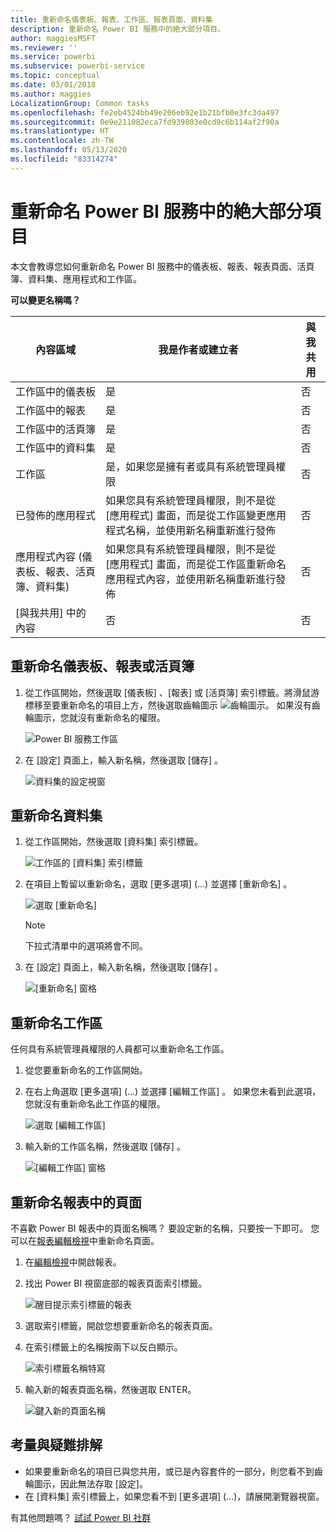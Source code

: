 ```yaml
---
title: 重新命名儀表板、報表、工作區、報表頁面、資料集
description: 重新命名 Power BI 服務中的絶大部分項目。
author: maggiesMSFT
ms.reviewer: ''
ms.service: powerbi
ms.subservice: powerbi-service
ms.topic: conceptual
ms.date: 03/01/2018
ms.author: maggies
LocalizationGroup: Common tasks
ms.openlocfilehash: fe2eb4524bb49e206eb92e1b21bfb0e3fc3da497
ms.sourcegitcommit: 0e9e211082eca7fd939803e0cd9c6b114af2f90a
ms.translationtype: HT
ms.contentlocale: zh-TW
ms.lasthandoff: 05/13/2020
ms.locfileid: "83314274"
---
```

# <a name="rename-almost-anything-in-power-bi-service"></a>重新命名 Power BI 服務中的絶大部分項目
本文會教導您如何重新命名 Power BI 服務中的儀表板、報表、報表頁面、活頁簿、資料集、應用程式和工作區。

**可以變更名稱嗎？**

| 內容區域 | 我是作者或建立者 | 與我共用 |
| --- | --- | --- |
| 工作區中的儀表板 |是 |否 |
| 工作區中的報表 |是 |否 |
| 工作區中的活頁簿 |是 |否 |
| 工作區中的資料集 |是 |否 |
| 工作區 |是，如果您是擁有者或具有系統管理員權限 |否 |
| 已發佈的應用程式 |如果您具有系統管理員權限，則不是從 [應用程式] 畫面，而是從工作區變更應用程式名稱，並使用新名稱重新進行發佈 |否 |
| 應用程式內容 (儀表板、報表、活頁簿、資料集) |如果您具有系統管理員權限，則不是從 [應用程式] 畫面，而是從工作區重新命名應用程式內容，並使用新名稱重新進行發佈 |否 |
| [與我共用]  中的內容 |否 |否 |

## <a name="rename-a-dashboard-report-or-workbook"></a>重新命名儀表板、報表或活頁簿
1. 從工作區開始，然後選取 [儀表板]  、[報表]  或 [活頁簿]  索引標籤。將滑鼠游標移至要重新命名的項目上方，然後選取齒輪圖示 ![齒輪圖示](media/service-rename/powerbi-cog-icon.png)。 如果沒有齒輪圖示，您就沒有重新命名的權限。
   
   ![Power BI 服務工作區](media/service-rename/power-bi-workspace-dashboards.png)
2. 在 [設定] 頁面上，輸入新名稱，然後選取 [儲存]  。
   
   ![資料集的設定視窗](media/service-rename/power-bi-rename-dashboard2.png)

## <a name="rename-a-dataset"></a>重新命名資料集
1. 從工作區開始，然後選取 [資料集]  索引標籤。
   
   ![工作區的 [資料集] 索引標籤](media/service-rename/power-bi-ellipses.png)
2. 在項目上暫留以重新命名，選取 [更多選項]  (…) 並選擇 [重新命名]  。  
   
      ![選取 [重新命名]](media/service-rename/power-bi-rename-datasets.png)
   
   > [!NOTE]
   > 下拉式清單中的選項將會不同。
   > 
   > 
3. 在 [設定] 頁面上，輸入新名稱，然後選取 [儲存]  。
   
     ![[重新命名] 窗格](media/service-rename/power-bi-rename.png)

## <a name="rename-a-workspace"></a>重新命名工作區
任何具有系統管理員權限的人員都可以重新命名工作區。

1. 從您要重新命名的工作區開始。
2. 在右上角選取 [更多選項]  (…) 並選擇 [編輯工作區]  。 如果您未看到此選項，您就沒有重新命名此工作區的權限。 
   
    ![選取 [編輯工作區]](media/service-rename/power-bi-edit-workspace.png)
3. 輸入新的工作區名稱，然後選取 [儲存]  。
   
   ![[編輯工作區] 窗格](media/service-rename/power-bi-workspace-rename.png)

## <a name="rename-a-page-in-a-report"></a>重新命名報表中的頁面
不喜歡 Power BI 報表中的頁面名稱嗎？  要設定新的名稱，只要按一下即可。 您可以在[報表編輯檢視](service-interact-with-a-report-in-editing-view.md)中重新命名頁面。

1. 在[編輯檢視](../consumer/end-user-reading-view.md)中開啟報表。
2. 找出 Power BI 視窗底部的報表頁面索引標籤。
   
    ![醒目提示索引標籤的報表](media/service-rename/report-page-tabs-new.png)
3. 選取索引標籤，開啟您想要重新命名的報表頁面。
4. 在索引標籤上的名稱按兩下以反白顯示。  
   
    ![索引標籤名稱特寫](media/service-rename/hilite-tab.png)
5. 輸入新的報表頁面名稱，然後選取 ENTER。
   
    ![鍵入新的頁面名稱](media/service-rename/new-name.png)

## <a name="considerations-and-troubleshooting"></a>考量與疑難排解
* 如果要重新命名的項目已與您共用，或已是內容套件的一部分，則您看不到齒輪圖示，因此無法存取 [設定]。
* 在 [資料集]  索引標籤上，如果您看不到 [更多選項]  (…)，請展開瀏覽器視窗。

有其他問題嗎？ [試試 Power BI 社群](https://community.powerbi.com/)
